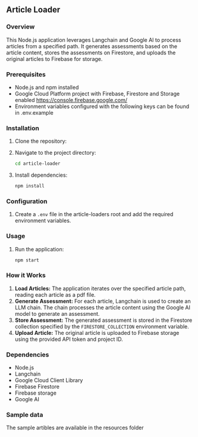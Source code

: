 ## Article Loader

### Overview
This Node.js application leverages Langchain and Google AI to process articles from a specified path. It generates assessments based on the article content, stores the assessments on Firestore, and uploads the original articles to Firebase for storage.

### Prerequisites
* Node.js and npm installed
* Google Cloud Platform project with Firebase, Firestore and Storage enabled https://console.firebase.google.com/
* Environment variables configured with the following keys can be found in .env.example

### Installation
1. Clone the repository:

2. Navigate to the project directory:
   ```bash
   cd article-loader
   ```

3. Install dependencies:
   ```bash
   npm install
   ```

### Configuration
1. Create a `.env` file in the article-loaders root and add the required environment variables.


### Usage
1. Run the application:
   ```bash
   npm start
   ```

### How it Works
1. **Load Articles:** The application iterates over the specified article path, reading each article as a pdf file.
2. **Generate Assessment:** For each article, Langchain is used to create an LLM chain. The chain processes the article content using the Google AI model to generate an assessment.
3. **Store Assessment:** The generated assessment is stored in the Firestore collection specified by the `FIRESTORE_COLLECTION` environment variable.
4. **Upload Article:** The original article is uploaded to Firebase storage using the provided API token and project ID.

### Dependencies
* Node.js
* Langchain
* Google Cloud Client Library
* Firebase Firestore
* Firebase storage
* Google AI

### Sample data
The sample artibles are available in the resources folder
